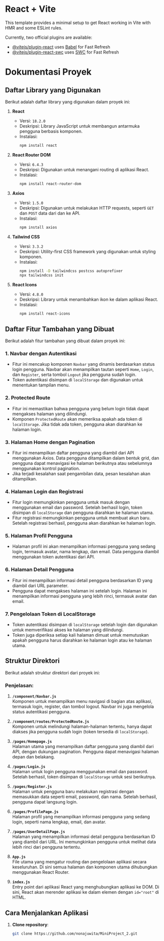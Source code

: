# React + Vite

This template provides a minimal setup to get React working in Vite with HMR and some ESLint rules.

Currently, two official plugins are available:

- [@vitejs/plugin-react](https://github.com/vitejs/vite-plugin-react/blob/main/packages/plugin-react/README.md) uses [Babel](https://babeljs.io/) for Fast Refresh
- [@vitejs/plugin-react-swc](https://github.com/vitejs/vite-plugin-react-swc) uses [SWC](https://swc.rs/) for Fast Refresh

# Dokumentasi Proyek

## Daftar Library yang Digunakan

Berikut adalah daftar library yang digunakan dalam proyek ini:

1. **React**  
   - Versi: `18.2.0`
   - Deskripsi: Library JavaScript untuk membangun antarmuka pengguna berbasis komponen.
   - Instalasi:  
     ```bash
     npm install react
     ```

2. **React Router DOM**  
   - Versi: `6.4.3`
   - Deskripsi: Digunakan untuk menangani routing di aplikasi React.
   - Instalasi:  
     ```bash
     npm install react-router-dom
     ```

3. **Axios**  
   - Versi: `1.5.0`
   - Deskripsi: Digunakan untuk melakukan HTTP requests, seperti `GET` dan `POST` data dari dan ke API.
   - Instalasi:  
     ```bash
     npm install axios
     ```

4. **Tailwind CSS**  
   - Versi: `3.3.2`
   - Deskripsi: Utility-first CSS framework yang digunakan untuk styling komponen.
   - Instalasi:  
     ```bash
     npm install -D tailwindcss postcss autoprefixer
     npx tailwindcss init
     ```

5. **React Icons**  
   - Versi: `4.8.0`
   - Deskripsi: Library untuk menambahkan ikon ke dalam aplikasi React.
   - Instalasi:  
     ```bash
     npm install react-icons
     ```

## Daftar Fitur Tambahan yang Dibuat

Berikut adalah fitur tambahan yang dibuat dalam proyek ini:

### 1. **Navbar dengan Autentikasi**
   - Fitur ini mencakup komponen `Navbar` yang dinamis berdasarkan status login pengguna. Navbar akan menampilkan tautan seperti `Home`, `Login`, dan `Register`, serta tombol `Logout` jika pengguna sudah login.
   - Token autentikasi disimpan di `localStorage` dan digunakan untuk menentukan tampilan menu.

### 2. **Protected Route**
   - Fitur ini memastikan bahwa pengguna yang belum login tidak dapat mengakses halaman yang dilindungi. 
   - Komponen `ProtectedRoute` akan memeriksa apakah ada token di `localStorage`. Jika tidak ada token, pengguna akan diarahkan ke halaman login.

### 3. **Halaman Home dengan Pagination**
   - Fitur ini menampilkan daftar pengguna yang diambil dari API menggunakan Axios. Data pengguna ditampilkan dalam bentuk grid, dan pengguna dapat menavigasi ke halaman berikutnya atau sebelumnya menggunakan kontrol pagination.
   - Jika terjadi kesalahan saat pengambilan data, pesan kesalahan akan ditampilkan.

### 4. **Halaman Login dan Registrasi**
   - Fitur login memungkinkan pengguna untuk masuk dengan menggunakan email dan password. Setelah berhasil login, token disimpan di `localStorage` dan pengguna diarahkan ke halaman utama.
   - Fitur registrasi memungkinkan pengguna untuk membuat akun baru. Setelah registrasi berhasil, pengguna akan diarahkan ke halaman login.

### 5. **Halaman Profil Pengguna**
   - Halaman profil ini akan menampilkan informasi pengguna yang sedang login, termasuk avatar, nama lengkap, dan email. Data pengguna diambil menggunakan token autentikasi dari API.

### 6. **Halaman Detail Pengguna**
   - Fitur ini menampilkan informasi detail pengguna berdasarkan ID yang diambil dari URL parameter.
   - Pengguna dapat mengakses halaman ini setelah login. Halaman ini menampilkan informasi pengguna yang lebih rinci, termasuk avatar dan email.

### 7. **Pengelolaan Token di LocalStorage**
   - Token autentikasi disimpan di `localStorage` setelah login dan digunakan untuk memverifikasi akses ke halaman yang dilindungi.
   - Token juga diperiksa setiap kali halaman dimuat untuk memutuskan apakah pengguna harus diarahkan ke halaman login atau ke halaman utama.

## Struktur Direktori

Berikut adalah struktur direktori dari proyek ini:


### Penjelasan:

1. **`/component/Navbar.js`**  
   Komponen untuk menampilkan menu navigasi di bagian atas aplikasi, termasuk login, register, dan tombol logout. Navbar ini juga mengelola status autentikasi pengguna.

2. **`/component/routes/ProtectedRoute.js`**  
   Komponen untuk melindungi halaman-halaman tertentu, hanya dapat diakses jika pengguna sudah login (token tersedia di `localStorage`).

3. **`/pages/Homepage.js`**  
   Halaman utama yang menampilkan daftar pengguna yang diambil dari API, dengan dukungan pagination. Pengguna dapat menavigasi halaman depan dan belakang.

4. **`/pages/Login.js`**  
   Halaman untuk login pengguna menggunakan email dan password. Setelah berhasil, token disimpan di `localStorage` untuk sesi berikutnya.

5. **`/pages/Register.js`**  
   Halaman untuk pengguna baru melakukan registrasi dengan memasukkan data seperti email, password, dan nama. Setelah berhasil, pengguna dapat langsung login.

6. **`/pages/ProfilePage.js`**  
   Halaman profil yang menampilkan informasi pengguna yang sedang login, seperti nama lengkap, email, dan avatar.

7. **`/pages/UserDetailPage.js`**  
   Halaman yang menampilkan informasi detail pengguna berdasarkan ID yang diambil dari URL. Ini memungkinkan pengguna untuk melihat data lebih rinci dari pengguna tertentu.

8. **`App.js`**  
   File utama yang mengatur routing dan pengelolaan aplikasi secara keseluruhan. Di sini semua halaman dan komponen utama dihubungkan menggunakan React Router.

9. **`index.js`**  
   Entry point dari aplikasi React yang menghubungkan aplikasi ke DOM. Di sini, React akan merender aplikasi ke dalam elemen dengan `id="root"` di HTML.


## Cara Menjalankan Aplikasi

1. **Clone repository**:
   ```bash
   git clone https://github.com/nonajuwita/MiniProject_2.git
